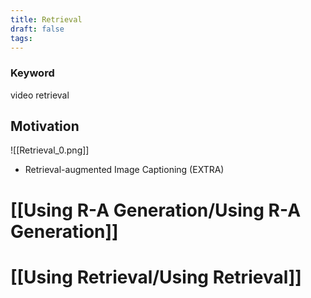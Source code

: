 ```yaml
---
title: Retrieval
draft: false
tags:
---
```

### Keyword
video retrieval

## Motivation
![[Retrieval_0.png]]

- Retrieval-augmented Image Captioning (EXTRA)

# [[Using R-A Generation/Using R-A Generation]]

# [[Using Retrieval/Using Retrieval]]



